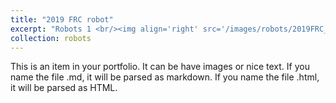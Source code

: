 ```yaml
---
title: "2019 FRC robot"
excerpt: "Robots 1 <br/><img align='right' src='/images/robots/2019FRC_square.jpg'>"
collection: robots
---
```


This is an item in your portfolio. It can be have images or nice text. If you name the file .md, it will be parsed as markdown. If you name the file .html, it will be parsed as HTML. 
